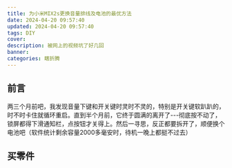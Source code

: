 ```yaml
---
title: 为小米MIX2s更换音量排线及电池的最优方法
date: 2024-04-20 09:57:40
updated: 2024-04-20 09:57:40
tags: DIY
cover:
description: 被网上的视频坑了好几回
banner:
categories: 瞎折腾
---
```


## 前言

两三个月前吧，我发现音量下键和开关键时灵时不灵的，特别是开关键软趴趴的，时不时卡住就循环重启。直到半个月前，它终于圆满的离开了---彻底按不动了，锁屏都得下滑通知栏，点按钮才关得上。然后一寻思，反正都要拆开了，顺便换个电池吧（软件统计剩余容量2000多毫安时，待机一晚上都挺不过去）

## 买零件
